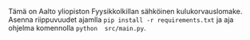 Tämä on Aalto yliopiston Fyysikkolkillan sähköinen kulukorvauslomake.
Asenna riippuvuudet ajamlla `pip install -r requirements.txt` ja aja ohjelma komennolla `python 
src/main.py`.
